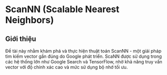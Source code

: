 # ScanNN (Scalable Nearest Neighbors)

## Giới thiệu
Đề tài này nhằm khám phá và thực hiện thuật toán ScanNN - một giải pháp tìm kiếm vector gần đúng do Google phát triển. ScaNN được sử dụng trong các hệ thống lớn như Google Search và TensorFlow, nhờ khả năng truy vấn vector với độ chính xác cao và mức sử dụng bộ nhớ tối ưu.
